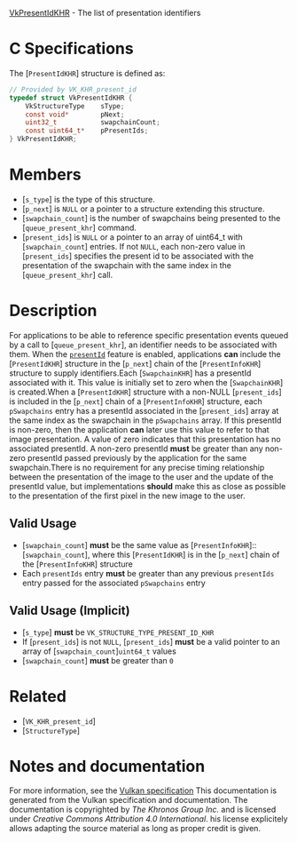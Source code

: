[VkPresentIdKHR](https://www.khronos.org/registry/vulkan/specs/1.3-extensions/man/html/VkPresentIdKHR.html) - The list of presentation identifiers

# C Specifications
The [`PresentIdKHR`] structure is defined as:
```c
// Provided by VK_KHR_present_id
typedef struct VkPresentIdKHR {
    VkStructureType    sType;
    const void*        pNext;
    uint32_t           swapchainCount;
    const uint64_t*    pPresentIds;
} VkPresentIdKHR;
```

# Members
- [`s_type`] is the type of this structure.
- [`p_next`] is `NULL` or a pointer to a structure extending this structure.
- [`swapchain_count`] is the number of swapchains being presented to the [`queue_present_khr`] command.
- [`present_ids`] is `NULL` or a pointer to an array of uint64_t with [`swapchain_count`] entries. If not `NULL`, each non-zero value in [`present_ids`] specifies the present id to be associated with the presentation of the swapchain with the same index in the [`queue_present_khr`] call.

# Description
For applications to be able to reference specific presentation events queued
by a call to [`queue_present_khr`], an identifier needs to be associated
with them.
When the [`presentId`](https://www.khronos.org/registry/vulkan/specs/1.3-extensions/html/vkspec.html#features-presentId) feature is enabled,
applications  **can**  include the [`PresentIdKHR`] structure in the
[`p_next`] chain of the [`PresentInfoKHR`] structure to supply
identifiers.Each [`SwapchainKHR`] has a presentId associated with it.
This value is initially set to zero when the [`SwapchainKHR`] is
created.When a [`PresentIdKHR`] structure with a non-NULL [`present_ids`] is
included in the [`p_next`] chain of a [`PresentInfoKHR`] structure,
each `pSwapchains` entry has a presentId associated in the
[`present_ids`] array at the same index as the swapchain in the
`pSwapchains` array.
If this presentId is non-zero, then the application  **can**  later use this
value to refer to that image presentation.
A value of zero indicates that this presentation has no associated
presentId.
A non-zero presentId  **must**  be greater than any non-zero presentId passed
previously by the application for the same swapchain.There is no requirement for any precise timing relationship between the
presentation of the image to the user and the update of the presentId value,
but implementations  **should**  make this as close as possible to the
presentation of the first pixel in the new image to the user.
## Valid Usage
-  [`swapchain_count`] **must**  be the same value as [`PresentInfoKHR`]::[`swapchain_count`], where this [`PresentIdKHR`] is in the [`p_next`] chain of the [`PresentInfoKHR`] structure
-    Each `presentIds` entry  **must**  be greater than any previous `presentIds` entry passed for the associated `pSwapchains` entry

## Valid Usage (Implicit)
-  [`s_type`] **must**  be `VK_STRUCTURE_TYPE_PRESENT_ID_KHR`
-    If [`present_ids`] is not `NULL`, [`present_ids`] **must**  be a valid pointer to an array of [`swapchain_count`]`uint64_t` values
-  [`swapchain_count`] **must**  be greater than `0`

# Related
- [`VK_KHR_present_id`]
- [`StructureType`]

# Notes and documentation
For more information, see the [Vulkan specification](https://www.khronos.org/registry/vulkan/specs/1.3-extensions/html/vkspec.html)
This documentation is generated from the Vulkan specification and documentation.
The documentation is copyrighted by *The Khronos Group Inc.* and is licensed under *Creative Commons Attribution 4.0 International*.
his license explicitely allows adapting the source material as long as proper credit is given.
        